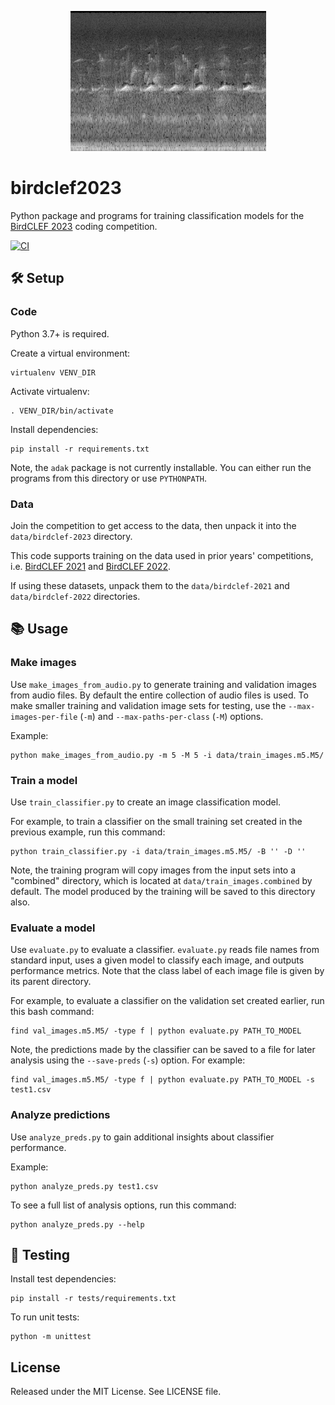 
<p align="center">
    <img alt="Spectogram image" src="https://raw.githubusercontent.com/seatim/birdclef2023/main/tests/data/train_images/helgui/XC503001.ogg-2-5.png"/>
</p>

# birdclef2023

Python package and programs for training classification models for the
[BirdCLEF 2023](https://www.kaggle.com/competitions/birdclef-2023) coding
competition.

[![CI](
https://github.com/seatim/birdclef2023/actions/workflows/adak-ci.yml/badge.svg)](
https://github.com/seatim/birdclef2023/actions/workflows/adak-ci.yml)

## 🛠 Setup

### Code

Python 3.7+ is required.

Create a virtual environment:

    virtualenv VENV_DIR

Activate virtualenv:

    . VENV_DIR/bin/activate

Install dependencies:

    pip install -r requirements.txt

Note, the `adak` package is not currently installable.  You can either run the
programs from this directory or use `PYTHONPATH`.

### Data

Join the competition to get access to the data, then unpack it into the
`data/birdclef-2023` directory.

This code supports training on the data used in prior years' competitions, i.e.
[BirdCLEF 2021](https://www.kaggle.com/competitions/birdclef-2021) and
[BirdCLEF 2022](https://www.kaggle.com/competitions/birdclef-2022).

If using these datasets, unpack them to the `data/birdclef-2021` and
`data/birdclef-2022` directories.

## 📚 Usage

### Make images

Use `make_images_from_audio.py` to generate training and validation images
from audio files.  By default the entire collection of audio files is used.
To make smaller training and validation image sets for testing, use the
`--max-images-per-file` (`-m`) and `--max-paths-per-class` (`-M`) options.

Example:

    python make_images_from_audio.py -m 5 -M 5 -i data/train_images.m5.M5/

### Train a model

Use `train_classifier.py` to create an image classification model.

For example, to train a classifier on the small training set created in the
previous example, run this command:

    python train_classifier.py -i data/train_images.m5.M5/ -B '' -D ''

Note, the training program will copy images from the input sets into a
"combined" directory, which is located at `data/train_images.combined` by
default.  The model produced by the training will be saved to this directory
also.

### Evaluate a model

Use `evaluate.py` to evaluate a classifier.  `evaluate.py` reads file names
from standard input, uses a given model to classify each image, and outputs
performance metrics.  Note that the class label of each image file is given
by its parent directory.

For example, to evaluate a classifier on the validation set created earlier,
run this bash command:

    find val_images.m5.M5/ -type f | python evaluate.py PATH_TO_MODEL

Note, the predictions made by the classifier can be saved to a file for later
analysis using the `--save-preds` (`-s`) option.  For example:

    find val_images.m5.M5/ -type f | python evaluate.py PATH_TO_MODEL -s test1.csv

### Analyze predictions

Use `analyze_preds.py` to gain additional insights about classifier
performance.

Example:

    python analyze_preds.py test1.csv

To see a full list of analysis options, run this command:

    python analyze_preds.py --help

## 🚦 Testing

Install test dependencies:

    pip install -r tests/requirements.txt

To run unit tests:

    python -m unittest

## License

Released under the MIT License.  See LICENSE file.
